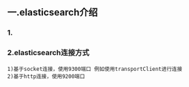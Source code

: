 ## 一.elasticsearch介绍
### 1.
### 2.elasticsearch连接方式
````
1)基于socket连接，使用9300端口 例如使用transportClient进行连接
2)基于http连接，使用9200端口
````

